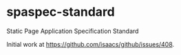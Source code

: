 # spaspec-standard

Static Page Application Specification Standard

Initial work at https://github.com/isaacs/github/issues/408.

